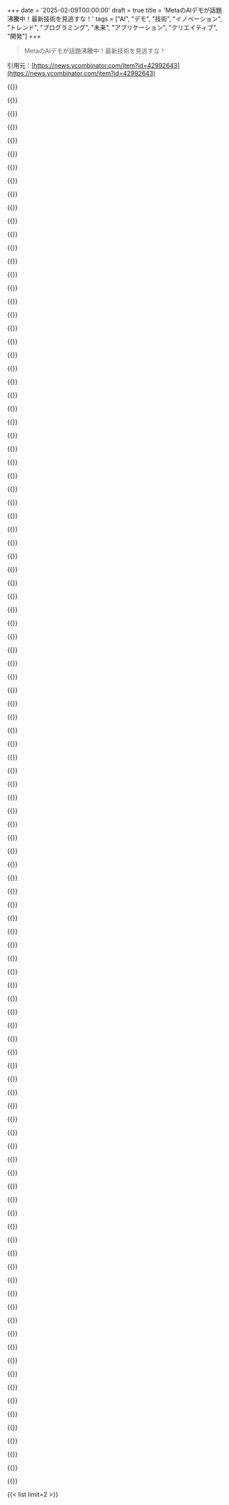 +++
date = '2025-02-09T00:00:00'
draft = true
title = 'MetaのAIデモが話題沸騰中！最新技術を見逃すな！'
tags = ["AI", "デモ", "技術", "イノベーション", "トレンド", "プログラミング", "未来", "アプリケーション", "クリエイティブ", "開発"]
+++

> MetaのAIデモが話題沸騰中！最新技術を見逃すな！

引用元：[https://news.ycombinator.com/item?id=42992643](https://news.ycombinator.com/item?id=42992643)

{{<matomeQuote body="デモのツールボックスがあって、以下の機能があるよ：Segment Anything 2で楽しいビジュアル効果を数クリックで作成、Seamless Translationで別の言語での自分の声が聞ける、Animated Drawingsで手書きの絵をアニメーション化、AudioboxでAI生成の声と音でオーディオストーリーを作れる。" userName="meltyness" createdAt="2025-02-09T19:52:27" color="#38d3d3">}}

{{<matomeQuote body="このデモはイリノイ州とテキサス州からはアクセスできないっぽいよ。多分AIに対する法律が影響してるんじゃないかな。立法者がAIのいい使い方を見れば、むやみに規制しなくなるかも。" userName="echelon" createdAt="2025-02-09T21:35:07" color="">}}

{{<matomeQuote body="イリノイ州はバイオメトリクスに関する法律があって、顔をバイナリ分類するだけでも該当するんだ。翻訳デモって顔を使うからね。Metaがそのデータを保存するのは知ってのことだ。" userName="azinman2" createdAt="2025-02-09T21:39:17" color="">}}

{{<matomeQuote body="Metaだけじゃなく、AIを扱う企業はデータを保存してるだろ。" userName="bongodongobob" createdAt="2025-02-09T21:43:11" color="">}}

{{<matomeQuote body="Anthropicは違うって言ってるけど。" userName="azinman2" createdAt="2025-02-09T21:46:54" color="">}}

{{<matomeQuote body="テキサスは全般的に合理的だと思う。ライセンステキスト書いてる時もテキサスを除外したよ。特許ゴロのホームだし。" userName="blagie" createdAt="2025-02-10T12:04:33" color="">}}

{{<matomeQuote body="テキサスには「バイオメトリック識別子の捕獲または使用」に関する法律があって、イリノイ州の法律と似てる。2022年から厳しく取り締まられたけど、最初のターゲットはMetaだったみたい。" userName="pridkett" createdAt="2025-02-10T12:55:37" color="">}}

{{<matomeQuote body="ここにある条項は、別に悪い要求じゃないと思うよ。" userName="meltyness" createdAt="2025-02-10T13:13:10" color="">}}

{{<matomeQuote body="この条項は、テキサスの新しいElectronic Genital Verificationシステムには問題を引き起こしそう。結局、手動の検査を戻す必要があるかも。" userName="DonHopkins" createdAt="2025-02-11T02:44:39" color="">}}

{{<matomeQuote body="なんか、Meta FAIRのデモでカメラが勝手にオンになって、許可なく俺の写真を撮られたらしい。公共の場の写真をニュースにのせるのとは訳が違う。これはやばいだろ。" userName="blagie" createdAt="2025-02-10T15:59:49" color="#45d325">}}

{{<matomeQuote body="ネブラスカにいるけど、ISPのせいでシカゴにいるように見えるわ。まあいいか。" userName="JKCalhoun" createdAt="2025-02-09T22:42:52" color="">}}

{{<matomeQuote body="モバイルデータだと州ごとにインターネットゲートウェイがない場合もあるし、州ごとの制限はちょっと無理がある気がする。" userName="lxgr" createdAt="2025-02-10T20:53:09" color="">}}

{{<matomeQuote body="シームレス翻訳ってすごいよな。英語とスペイン語話せるけど、翻訳は自分のスペイン語にかなり近かった。" userName="kylecazar" createdAt="2025-02-09T20:19:28" color="">}}

{{<matomeQuote body="友達に試してもらったら、全然わからんらしい。バイリンガルでも通じないことがある。" userName="heyjamesknight" createdAt="2025-02-09T20:27:47" color="">}}

{{<matomeQuote body="試したけど、全然俺の声じゃなかった。妻が「それクソ」と言ったぐらい。" userName="mattlondon" createdAt="2025-02-09T21:11:41" color="">}}

{{<matomeQuote body="俺もそうだった。ドイツ語から英語に翻訳したけど、全然合ってなかった。" userName="0xFEE1DEAD" createdAt="2025-02-10T00:58:15" color="">}}

{{<matomeQuote body="フランス語から英語も試したけど、声が全然俺じゃなかったし、90歳のじいさんみたいになるし。" userName="suddenlybananas" createdAt="2025-02-10T12:11:59" color="">}}

{{<matomeQuote body="俺は声が深い方なんだけど、訳されたのは普通の女性AIボイスだった。" userName="ludwik" createdAt="2025-02-09T23:20:38" color="">}}

{{<matomeQuote body="クリックミスじゃね？普通の女性AIボイスはお前の言ったことの訳だよ。" userName="gardenhedge" createdAt="2025-02-09T23:57:53" color="">}}

{{<matomeQuote body="それは良いことじゃん。深いフェイクが欲しいのか？みんな分からないようなやつ。" userName="svilen_dobrev" createdAt="2025-02-09T23:30:22" color="">}}

{{<matomeQuote body="それが広告の仕方なら、そういう理由で試してる人も多いと思うよ！" userName="foundry27" createdAt="2025-02-09T23:57:47" color="">}}

{{<matomeQuote body="でも、実際俺の声に似てた？全然似てない気がする。" userName="lttlrck" createdAt="2025-02-09T20:41:49" color="">}}

{{<matomeQuote body="最初は全然ダメだった。2回目はしっかり発音して多く言ったら良い結果が出た。" userName="kylecazar" createdAt="2025-02-09T21:47:54" color="">}}

{{<matomeQuote body="翻訳技術が“そこまで来た”かどうかはまだ議論中だけど、そのうち“大丈夫”ってなると思うよ。すごくもあるし恐ろしいことでもある。" userName="anal_reactor" createdAt="2025-02-09T22:59:03" color="">}}

{{<matomeQuote body="ミスに対する許容度によるね。簡単な質問にはこれでいいけど、外交には厳しい。芸術作品の翻訳も難しいよ。" userName="suddenlybananas" createdAt="2025-02-10T12:10:21" color="#ff5c5c">}}

{{<matomeQuote body="提供された例がマジでひどくてロボットみたいだった。試す気が失せたけど、再考するかも。" userName="xandrius" createdAt="2025-02-09T20:36:15" color="">}}

{{<matomeQuote body="HNのタイトル通り、わざと”Aidemos”って書いてるの？" userName="rob-olmos" createdAt="2025-02-09T19:25:14" color="">}}

{{<matomeQuote body="HNはタイトル中の単語を自動で大文字にするから、”AIDemos by Meta”で投稿されたのかも。" userName="sophiebits" createdAt="2025-02-09T20:08:47" color="">}}

{{<matomeQuote body="少なくとも、AI Demonsじゃなくてよかった。" userName="riffraff" createdAt="2025-02-09T19:55:08" color="">}}

{{<matomeQuote body="Aidemos... 知恵のギリシャ神？" userName="o-o-" createdAt="2025-02-10T11:25:57" color="">}}

{{<matomeQuote body="シームレスなトランジションデモすごいな。翻訳された声も自分の声に近い。リアルタイムでこれができたら最高！" userName="cebert" createdAt="2025-02-09T19:03:01" color="">}}

{{<matomeQuote body="できるよ！Kyutaiで、先週リアルタイムの音声翻訳デモをリリースした。今はフランス語から英語だけだけど。" userName="exgrv" createdAt="2025-02-09T19:40:15" color="#ff5733">}}

{{<matomeQuote body="いい仕事だね。遅延は約5秒みたい。もっとリアルタイムにできるかどうか気になる。" userName="mastermedo" createdAt="2025-02-09T20:37:16" color="">}}

{{<matomeQuote body="すごい、これマジで驚き。バベルの魚がすぐそこにある気がする。" userName="ketzo" createdAt="2025-02-09T20:28:35" color="#785bff">}}

{{<matomeQuote body="MetaのAIについてどう考えてるの？研究してるみたいだけど、最終的な目標が見えない。GoogleやMSFTはわかるけど、Metaはちょっと謎だよね。" userName="brap" createdAt="2025-02-09T19:38:02" color="">}}

{{<matomeQuote body="MetaはAIレースの成果がウalled gardensとプロプデータにあると考えてるんだ。競争相手がモデルやデータセンターを使って崩しにかかるのを防ぎたいんじゃないかな。最終的にMetaは個人やグループの心理的プロファイルを持ってて、ターゲットコンテンツを提供できるかもしれない。" userName="lanthissa" createdAt="2025-02-09T20:16:07" color="">}}

{{<matomeQuote body="現実のものを見ながら話しかけられるGeminiの新モデル試した？音声で質問できるし、”her”レベルの技術だよ、今すぐ試せるんだから。" userName="mattlondon" createdAt="2025-02-09T21:15:09" color="">}}

{{<matomeQuote body="Herは音声で質問するだけじゃないよ。ChatGPTも似たような機能があったし。" userName="azinman2" createdAt="2025-02-09T21:41:30" color="">}}

{{<matomeQuote body="そんなことないよ。スケジューラー加えたり、会話の内容を記憶するRAGがあれば、それだけでいいんじゃない？" userName="bongodongobob" createdAt="2025-02-09T21:45:41" color="">}}

{{<matomeQuote body="ChatGPTはずっと前からできてるよ。Geminiのってそんなに違うの？" userName="theshackleford" createdAt="2025-02-09T21:44:07" color="">}}

{{<matomeQuote body="Geminiはビデオもできるんだ。カメラを向けて話しかけられる。私のChatGPTアプリは音声だけだけどね。" userName="jiri" createdAt="2025-02-10T07:05:31" color="">}}

{{<matomeQuote body="OpenAIは半年前にデモしたけど、その後アクセスは限定的だったよ。先週やっとChatGPTアプリでアクセスできたんだけど、USの人はもっと早く使えてるのかな？" userName="TeMPOraL" createdAt="2025-02-10T12:03:45" color="">}}

{{<matomeQuote body="MetaはAI生成コンテンツをウalled gardensの中にどうやって守るつもりなの？外部の人がアクセスを制限されるのか、内部にAI生成コンテンツがあるのか分からない。生成モデルに独自性がないと、どこでも同じコンテンツが得られると思うよ。" userName="flir" createdAt="2025-02-09T23:15:53" color="">}}

{{<matomeQuote body="最初なら、もう泥に膝まで浸かってるって教えてやれ。MetaはAI生成コンテンツの消費量を簡単に測れるはずだし、シンプルにエンゲージメントを増やして金を稼ぎたいだけだろ。高品質な人間生成コンテンツの観客を広げるのも手だよ。" userName="sangnoir" createdAt="2025-02-10T01:38:48" color="#ff5733">}}

{{<matomeQuote body="Appleもやろうとして崩れかけてるし、Meta/Zuckerfuckも遅れをとってるんじゃね？" userName="xyst" createdAt="2025-02-09T21:17:09" color="">}}

{{<matomeQuote body="株がむちゃくちゃ過大評価されてると思う。データの元が枯渇してるし、AIも面白いけど効率的じゃない。そろそろ限界だと感じるよ。" userName="NBJack" createdAt="2025-02-09T21:53:08" color="">}}

{{<matomeQuote body="Metaのプロダクトがオリジナルじゃないってずっと言ってたけど、広告ビジネスだけは確かにお金の木だよね。" userName="apwell23" createdAt="2025-02-09T23:24:01" color="">}}

{{<matomeQuote body="YoYの収益成長がすごいとか、まだまだ成長してるじゃん。VRも狙えるし、WhatsAppの monetization も期待できる。全体的にMetaは株として魅力的だと思うよ。" userName="xvector" createdAt="2025-02-09T22:53:33" color="">}}

{{<matomeQuote body="実際に聞いたら、GDPRの影響について話してたし、データ制限の問題もあった。低い果物は残ってないかもだけど、あまりオープンにはしてないみたい。" userName="NBJack" createdAt="2025-02-10T14:12:09" color="">}}

{{<matomeQuote body="つまり、ターゲティングが良くなるってこと？それだけ？" userName="twelve40" createdAt="2025-02-09T20:20:32" color="">}}

{{<matomeQuote body="ターゲットを良くするのが中心だと思うけど、AIの事業がコアだから自分たちでも作りたいのはわかる。でも、OpenAIなどを危険にさらすためにオープンソースしようとしてるのは不明。" userName="HarHarVeryFunny" createdAt="2025-02-09T23:23:27" color="">}}

{{<matomeQuote body="自動生成の個人化されたコンテンツ公開って、やっぱりターゲティングとは質が違うよね。不正行為の監視と人間操作は本当に危険だと思う。" userName="pfisherman" createdAt="2025-02-09T20:50:02" color="">}}

{{<matomeQuote body="原爆も「ただの」良い爆弾だって言うけど、Metaが子供を中毒にさせるために膨大な資源を使ってるのは異常だ。" userName="jiggawatts" createdAt="2025-02-09T20:41:17" color="#38d3d3">}}

{{<matomeQuote body="アルゴリズムの仕組みを理解して、意図的に例を用意すれば、結構役に立つんだよね。原子力や薬の例がいいみたいに、使い方次第で生活が豊かにも、逆に大惨事にもなっちゃう。" userName="pfisherman" createdAt="2025-02-09T21:01:11" color="">}}

{{<matomeQuote body="2002年のJoel Spolskyの話、企業がどうやって一つのレイヤーを支配して競争を促すことで、他のレイヤーの価格を押し下げるかってことだね。これが大手テック企業の意外な動きを説明してる。" userName="CPLX" createdAt="2025-02-09T19:55:21" color="">}}

{{<matomeQuote body="面白い疑問だね。今はまだ試行段階にあって、過去のメタバースみたいな感じ。しかし、UIがクソで、広告ばっかりじゃ本当に役立つかは疑問。もし彼らがオープンソースに貢献するなら、まぁ、それは良いことだと思う。" userName="twelve40" createdAt="2025-02-09T19:57:14" color="">}}

{{<matomeQuote body="メタバースが失敗した後、何か次に「未来」となるものを探してるのかな？多くの金を持ってるから、新しい流行に乗っかるのもリスク管理の一環だね。" userName="rsynnott" createdAt="2025-02-10T12:41:21" color="">}}

{{<matomeQuote body="AIの狙いは、広告のターゲティング強化や、より良い推薦をすることだと思う。結局、Metaのビジネスは広告なんだよね。" userName="postexitus" createdAt="2025-02-10T13:00:26" color="">}}

{{<matomeQuote body="AIを使って、みんながコンテンツを共有しやすくしたり、AR/VRで活用するってことが重要。Metaの本業はFacebookやInstagramじゃないよ。" userName="aprilthird2021" createdAt="2025-02-09T22:06:40" color="">}}

{{<matomeQuote body="人工的なものがビジネスを再活性化すると思う？メタバースで失敗したのに、会社名も変えてないじゃん。" userName="hypothesis" createdAt="2025-02-09T22:23:14" color="">}}

{{<matomeQuote body="AIを使った面白いミームも回ってきてるよ。ビジネスは好調で、AR/VRとAIに投資してるから、利益を上げ続けてるのがポイント。" userName="aprilthird2021" createdAt="2025-02-09T23:18:13" color="">}}

{{<matomeQuote body="ARウェアラブルは、個人コンピュータの未来だって思ってる。" userName="xvector" createdAt="2025-02-09T22:59:05" color="">}}

{{<matomeQuote body="可能だろうけど、Metaになるかは分からんよな。" userName="hypothesis" createdAt="2025-02-10T04:19:39" color="">}}

{{<matomeQuote body="金と操作？それがリアルな質問だったの？" userName="JTyQZSnP3cQGa8B" createdAt="2025-02-09T19:39:43" color="">}}

{{<matomeQuote body="それがリアルな質問だよ。特に金の面で、どう役立つのか疑問。" userName="twelve40" createdAt="2025-02-09T20:17:36" color="">}}

{{<matomeQuote body="数学は全部暗号化に、メディアは広告につながる？" userName="mistrial9" createdAt="2025-02-09T21:54:08" color="">}}

{{<matomeQuote body="競合を出し抜くことを忘れてるぞ。どうでもいいけど、彼らのオープンウェイトモデルがOpenAIの優位性を崩してるのは面白い。" userName="isoprophlex" createdAt="2025-02-09T19:49:53" color="">}}

{{<matomeQuote body="AIで株が上がる。19年からLLMs/MLに夢中だったのに頑張らなかった自分を後悔。AIベンチャーのアイデアはいくつかあるぞ。" userName="999900000999" createdAt="2025-02-09T23:23:55" color="">}}

{{<matomeQuote body="ユーザーや自動生成のコンテンツが前提。" userName="barbazoo" createdAt="2025-02-09T19:49:35" color="">}}

{{<matomeQuote body="IGやFBフィードで生成されたコンテンツなんて誰も望んでないから、将来的にはどうなるか分からん。" userName="brap" createdAt="2025-02-09T19:55:30" color="">}}

{{<matomeQuote body="訂正：誰もAI生成だって分かるコンテンツは望んでない。" userName="ketzo" createdAt="2025-02-09T20:26:51" color="">}}

{{<matomeQuote body="自分の非アクティブなインスタアカウントが子供のAI写真を投稿し始めるのが待ちきれない！" userName="sharkweek" createdAt="2025-02-09T20:40:00" color="">}}

{{<matomeQuote body="どこかで期待に満ちたスタートアップの創業者がモレスキンに必死にメモしてる。" userName="flir" createdAt="2025-02-09T23:18:23" color="">}}

{{<matomeQuote body="みんなそう言うけど、生成されたコンテンツってどれくらい「いいね」やシェアされてるんだろうね？" userName="int_19h" createdAt="2025-02-10T04:39:48" color="">}}

{{<matomeQuote body="90％以上のが1. ボット 2. お年寄り 3. 発展途上国から来てると思う。この層って、広告主が狙うべきターゲットじゃないと思うけど、今はエンゲージメントは高いかもだけど、長期的には持続可能じゃないんじゃないかな。" userName="brap" createdAt="2025-02-10T14:53:04" color="">}}

{{<matomeQuote body="残念だけど、ユーザー数がこれだけいると、彼らは「みんなが欲しい」ことなんて気にせず、強引に何かを押し付ける方法を見つけると思う。" userName="twelve40" createdAt="2025-02-09T20:00:21" color="">}}

{{<matomeQuote body="MSFTとGoogleの理由は何なの？" userName="yalogin" createdAt="2025-02-09T19:51:21" color="">}}

{{<matomeQuote body="両社は検索、デバイス、OS、ブラウザをやってるから、AIと統合するのは自然な縦割りだよね。それに開発者に売るクラウドプラットフォームもあるし。MetaはAIが望まれる縦割りが思いつかないな。Questくらいかな。" userName="brap" createdAt="2025-02-09T19:54:42" color="">}}

{{<matomeQuote body="MetaはMSFTとGoogleが研究してるクローズドソースAIに負けないように、オープンソースAIを推進してるんだ。" userName="navigate8310" createdAt="2025-02-09T20:12:58" color="">}}

{{<matomeQuote body="segment anythingのデモめっちゃすごいな。実際にプロダクトに統合されてるのかな？友達のために趣味で動画編集してるけど、これがあると超便利そう。" userName="ghxst" createdAt="2025-02-10T07:32:13" color="#785bff">}}

{{<matomeQuote body="PhotoroomはY Combinator出身で、実質的にSAMに磨きをかけた製品みたいだね。使ってるかどうかは分からないけど、使った方がいいと思う。" userName="Etheryte" createdAt="2025-02-10T14:07:14" color="">}}

{{<matomeQuote body="SwarmUIっていう画像生成モデルのフロントエンドが、ささっと画像の一部をマスクするためにSAM2を統合したんだ。インペインティングに便利だし、すごくいいよね。" userName="avgd" createdAt="2025-02-10T14:35:40" color="#ff5c5c">}}

{{<matomeQuote body="多分そうだろうけど、そんな風には宣伝されなさそうだね。" userName="barrenko" createdAt="2025-02-10T07:53:13" color="">}}

{{<matomeQuote body="Meta FAIRは”Facebook Artificial Intelligence Research”の略で、今は”Meta AI”に改名されてるんだって。" userName="thih9" createdAt="2025-02-10T16:51:10" color="">}}

{{<matomeQuote body="網羅的じゃないな。Meta Motivoのデモが抜けてるよ。リンクはここ。" userName="lelag" createdAt="2025-02-09T20:28:44" color="">}}

{{<matomeQuote body="MetaはGPT-3とChatGPTの影響をしっかり理解していると思う。モデルはスタート地点で、使い方が知性を表すんだよね。特にビジュアルモデルでそれが顕著。SAM2が”何でも見える”って面白いし、サッカーボールをクリックしてモデルが動画内で追う様子は凄い。" userName="rocauc" createdAt="2025-02-09T21:54:29" color="#38d3d3">}}

{{<matomeQuote body="企業は国際市場や一部のアメリカの州でAI製品に注意しないといけない。AIの法律がいろいろあって、それを確認するのが大変だから、最先端のモデルが特定の地域で遅れてるんだ。そのため、デモのために全ての準拠を確認するのはコストに見合わないから、USと一部の地域にのみ許可されているんだろうね。" userName="Aurornis" createdAt="2025-02-09T20:34:22" color="">}}

{{<matomeQuote body="“Metaでこのブラウザのクッキー使用を許可しますか？”って出てきたんだけど、クリックしてもいいかな？" userName="1832" createdAt="2025-02-09T20:24:27" color="">}}

{{<matomeQuote body="アメリカからアクセスしたらダメだったけど、LAにVPN切り替えたら通ったわ。Metaのエンジニアがいるからかな。追記: こっちの州、IllinoisやTexasからのアクセスはダメって注意書きがあった。あ、俺Texasなんだよね。" userName="chairmanwow1" createdAt="2025-02-09T20:28:07" color="">}}

{{<matomeQuote body="おお、情報サンキュー！俺もTexasなんで、iCloud Private Relayかと思ってた。" userName="malshe" createdAt="2025-02-09T21:50:03" color="">}}

{{<matomeQuote body="Texasの最近の法律で、音声クローンとかの技術に対して警戒してるみたいだね。法律家に聞いてみる時かも。" userName="meltyness" createdAt="2025-02-09T21:16:46" color="">}}

{{<matomeQuote body="アバウトリンクをクリックしてみて: https://ai.meta.com/sam2/ GH: https://github.com/facebookresearch/sam2" userName="nprateem" createdAt="2025-02-10T07:24:44" color="">}}

{{<matomeQuote body="面白いけど、Metaがこれの本質をはっきり言ってくれたらいいのに。過去に似たような手法で年齢推定したことがあるけど、もっと実用的なデータが欲しい。" userName="tsumnia" createdAt="2025-02-09T21:46:24" color="">}}

{{<matomeQuote body="もっと期待してたのにな。" userName="nabaraz" createdAt="2025-02-09T20:32:26" color="">}}

{{<matomeQuote body="最近2年間で作られた役に立たないAIの一部になっちゃったな。こんなん見てるより芝刈り機の雑誌の方が面白いわ。" userName="lm28469" createdAt="2025-02-10T10:06:28" color="">}}

{{<matomeQuote body="Metaのやってることは微妙で怪しいね（笑）でも、国によって不正規のジャンクフードが手に入らないことは、逆に良かったりするよね。" userName="guappa" createdAt="2025-02-10T09:53:19" color="">}}

{{<matomeQuote body="このデモは怪しい不正行為とは程遠いね（笑）" userName="alenrozac" createdAt="2025-02-10T12:54:57" color="">}}

{{<matomeQuote body="これらは半端な出来ばっかり。お金を無駄に使ってる感じ。2025年にMetaで才能ある人が働くかは疑問だな。" userName="lvl155" createdAt="2025-02-09T20:31:22" color="">}}

{{<matomeQuote body="大手企業の中でAIで本気で取り組んでる会社の中でも、Metaは働く価値がある方だと思うよ。" userName="a-arbabian" createdAt="2025-02-09T20:37:31" color="">}}

{{<matomeQuote body="おそらくLlamaをオープンソースにしたことを言ってるんだろうね。" userName="bongodongobob" createdAt="2025-02-09T21:48:08" color="">}}

{{<matomeQuote body="贅沢品が戻ってきてるのがいいね。いくつかオープンソースにすると、技術者たちは他のことには目を瞑るんだよ。" userName="vkou" createdAt="2025-02-09T23:01:41" color="">}}

{{<matomeQuote body="でも、実際にはオープンソースじゃないんだよね（笑）" userName="guappa" createdAt="2025-02-10T09:54:23" color="">}}

{{<matomeQuote body="Metaは才能ある人がいるなら、世界で働く場所のトップ5には入るよ。" userName="_zoltan_" createdAt="2025-02-09T20:48:21" color="">}}

{{<matomeQuote body="なんか、学部生がこういう仕事するの見てみたいわw" userName="StefanBatory" createdAt="2025-02-09T22:17:52" color="">}}

{{<matomeQuote body="どんな学部生が70Bモデルとかトレーニングするんだよ？" userName="azan_" createdAt="2025-02-09T20:44:31" color="">}}



{{< list limit=2 >}}
